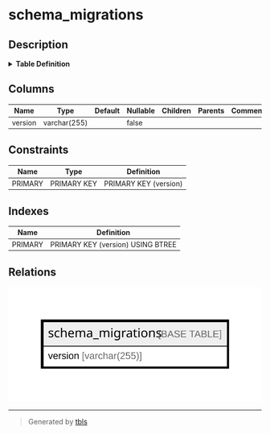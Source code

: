 # schema_migrations

## Description

<details>
<summary><strong>Table Definition</strong></summary>

```sql
CREATE TABLE `schema_migrations` (
  `version` varchar(255) NOT NULL,
  PRIMARY KEY (`version`)
) ENGINE=InnoDB DEFAULT CHARSET=utf8mb4 COLLATE=utf8mb4_0900_ai_ci
```

</details>

## Columns

| Name    | Type         | Default | Nullable | Children | Parents | Comment |
| ------- | ------------ | ------- | -------- | -------- | ------- | ------- |
| version | varchar(255) |         | false    |          |         |         |

## Constraints

| Name    | Type        | Definition            |
| ------- | ----------- | --------------------- |
| PRIMARY | PRIMARY KEY | PRIMARY KEY (version) |

## Indexes

| Name    | Definition                        |
| ------- | --------------------------------- |
| PRIMARY | PRIMARY KEY (version) USING BTREE |

## Relations

![er](schema_migrations.svg)

---

> Generated by [tbls](https://github.com/k1LoW/tbls)
